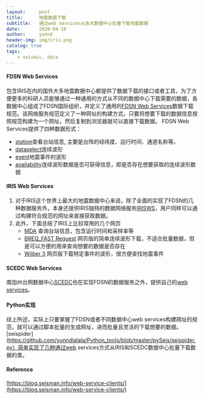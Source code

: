 ```yaml
---
layout:     post
title:      地震数据下载
subtitle:   通过web services从各大数据中心批量下载地震数据
date:       2020-04-19
author:     yunnd
header-img: img/iris.png
catalog: true
tags:
    - seismic, data
---
```

#### FDSN Web Services
包含IRIS在内的国外大多地震数据中心都提供了数据下载的接口或者工具，为了方便更多的科研人员能够通过一种通用的方式从不同的数据中心下载需要的数据，各数据中心组成了FDSN国际组织，并定义了通用的[FDSN Web Services](http://www.fdsn.org/webservices/)数据下载规范。该网络服务规范定义了一种网址的构建方式，只要将想要下载的数据信息按照规范构建为一个网址，然后复制到浏览器就可以直接下载数据。
FDSN Web Services提供了四种数据形式：  
* [station](http://www.fdsn.org/webservices/fdsnws-station-1.1.pdf)查看台站信息, 主要是台阵的经纬度、运行时间、通道名称等。
* [dataselect](http://www.fdsn.org/webservices/fdsnws-dataselect-1.1.pdf)连续波形
* [event](http://www.fdsn.org/webservices/fdsnws-event-1.2.pdf)地震事件的波形
* [availability](http://www.fdsn.org/webservices/fdsnws-availability-1.0.pdf)连续波形数据是否可获得信息，即是否存在想要获取的连续波形数据  

#### IRIS Web Services
1. 对于IRIS这个世界上最大的地震数据中心来说，除了全面的实现了FDSN的几种数据服务外，本身还提供IRIS独特的数据网络服务[IRISWS](https://service.iris.edu/)，用户同样可以通过构建符合规范的网址来直接获取数据。
2. 此外，下面总结了IRIS上比较常用的几个网页
    * [MDA](http://ds.iris.edu/mda/) 查询台站信息，包含运行时间和采样率等
    * [BREQ_FAST Request](http://ds.iris.edu/ds/nodes/dmc/forms/breqfast-request/) 网页版的简单连续波形下载，不适合批量数据，但是可以方便的用来查询想要的数据是否存在
    * [Wilber 3](http://ds.iris.edu/wilber3/find_event) 网页版下载特定事件的波形，很方便查找地震事件

#### SCEDC Web Services
南加州台网数据中心[SCEDC](https://scedc.caltech.edu/)也在实现FDSN的数据服务之外，提供自己的[web services](https://service.scedc.caltech.edu/)。
  
#### Python实现
综上所述，实际上只要掌握了FDSN或者不同数据中心web services构建网址的规范，就可以通过脚本批量的生成网址，进而批量且灵活的下载想要的数据。[seispider](https://github.com/yunndlalala/Python_tools/blob/master/pySeis/seispider.py）简单实现了几种通过web services方式从IRIS和SCEDC数据中心批量下载数据的类。

#### Reference  
[https://blog.seisman.info/web-service-clients/](https://blog.seisman.info/web-service-clients/)

